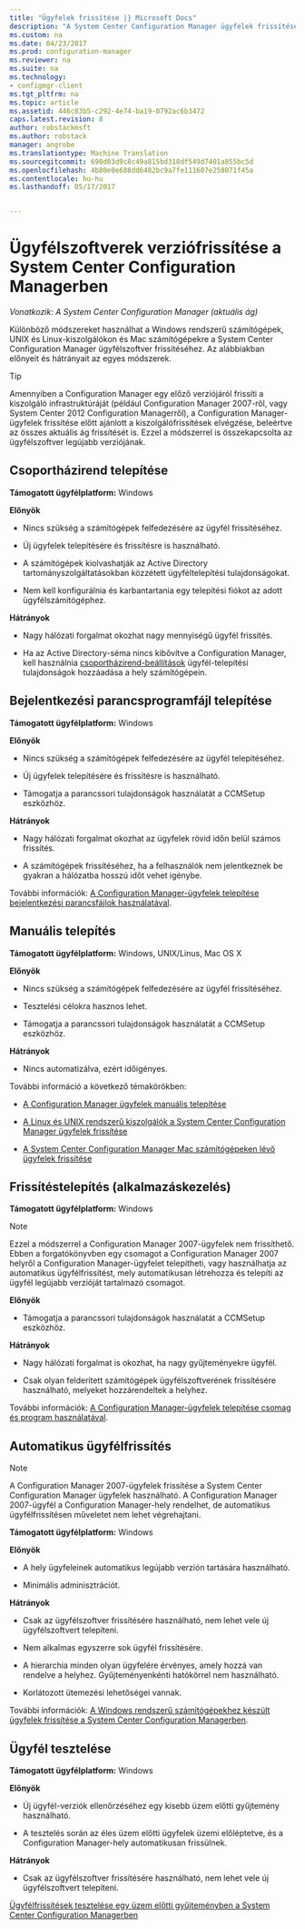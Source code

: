 ```yaml
---
title: "Ügyfelek frissítése |} Microsoft Docs"
description: "A System Center Configuration Manager ügyfelek frissítése adatainak beolvasása."
ms.custom: na
ms.date: 04/23/2017
ms.prod: configuration-manager
ms.reviewer: na
ms.suite: na
ms.technology:
- configmgr-client
ms.tgt_pltfrm: na
ms.topic: article
ms.assetid: 446c83b5-c292-4e74-ba19-0792ac6b3472
caps.latest.revision: 8
author: robstackmsft
ms.author: robstack
manager: angrobe
ms.translationtype: Machine Translation
ms.sourcegitcommit: 690d03d9c8c49a815bd318df549d7401a855bc5d
ms.openlocfilehash: 4b80e0e688dd6482bc9a7fe111607e258071f45a
ms.contentlocale: hu-hu
ms.lasthandoff: 05/17/2017


---
```

# <a name="upgrade-clients-in-system-center-configuration-manager"></a>Ügyfélszoftverek verziófrissítése a System Center Configuration Managerben

*Vonatkozik: A System Center Configuration Manager (aktuális ág)*

Különböző módszereket használhat a Windows rendszerű számítógépek, UNIX és Linux-kiszolgálókon és Mac számítógépekre a System Center Configuration Manager ügyfélszoftver frissítéséhez. Az alábbiakban előnyeit és hátrányait az egyes módszerek.  

> [!TIP]  
>  Amennyiben a Configuration Manager egy előző verziójáról frissíti a kiszolgáló infrastruktúráját \(például Configuration Manager 2007-ről, vagy System Center 2012 Configuration Managerről\), a Configuration Manager-ügyfelek frissítése előtt ajánlott a kiszolgálófrissítések elvégzése, beleértve az összes aktuális ág frissítését is. Ezzel a módszerrel is összekapcsolta az ügyfélszoftver legújabb verziójának.  

## <a name="group-policy-installation"></a>Csoportházirend telepítése  
 **Támogatott ügyfélplatform:** Windows  

 **Előnyök**  

-   Nincs szükség a számítógépek felfedezésére az ügyfél frissítéséhez.  

-   Új ügyfelek telepítésére és frissítésre is használható.  

-   A számítógépek kiolvashatják az Active Directory tartományszolgáltatásokban közzétett ügyféltelepítési tulajdonságokat.  

-   Nem kell konfigurálnia és karbantartania egy telepítési fiókot az adott ügyfélszámítógéphez.  

 **Hátrányok**  

-   Nagy hálózati forgalmat okozhat nagy mennyiségű ügyfél frissítés.  

-   Ha az Active Directory-séma nincs kibővítve a Configuration Manager, kell használnia [csoportházirend-beállítások](../../../../core/clients/deploy/deploy-clients-to-windows-computers.md#BKMK_ClientGP) ügyfél-telepítési tulajdonságok hozzáadása a hely számítógépein.  


## <a name="logon-script-installation"></a>Bejelentkezési parancsprogramfájl telepítése  
 **Támogatott ügyfélplatform:** Windows  

 **Előnyök**  

-   Nincs szükség a számítógépek felfedezésére az ügyfél telepítéséhez.  

-   Új ügyfelek telepítésére és frissítésre is használható.  

-   Támogatja a parancssori tulajdonságok használatát a CCMSetup eszközhöz.  

 **Hátrányok**  

-   Nagy hálózati forgalmat okozhat az ügyfelek rövid időn belül számos frissítés.  

-   A számítógépek frissítéséhez, ha a felhasználók nem jelentkeznek be gyakran a hálózatba hosszú időt vehet igénybe.  

 További információk: [A Configuration Manager-ügyfelek telepítése bejelentkezési parancsfájlok használatával](../../../../core/clients/deploy/deploy-clients-to-windows-computers.md#BKMK_ClientLogonScript).  

## <a name="manual-installation"></a>Manuális telepítés  
 **Támogatott ügyfélplatform:** Windows, UNIX/Linus, Mac OS X  

 **Előnyök**  

-   Nincs szükség a számítógépek felfedezésére az ügyfél frissítéséhez.  

-   Tesztelési célokra hasznos lehet.  

-   Támogatja a parancssori tulajdonságok használatát a CCMSetup eszközhöz.  

 **Hátrányok**  

-   Nincs automatizálva, ezért időigényes.  

 További információ a következő témakörökben:  

-   [A Configuration Manager ügyfelek manuális telepítése](../../../../core/clients/deploy/deploy-clients-to-windows-computers.md#BKMK_Manual)  

-   [A Linux és UNIX rendszerű kiszolgálók a System Center Configuration Manager ügyfelek frissítése](../../../../core/clients/manage/upgrade/upgrade-clients-for-linux-and-unix-servers.md)  

-   [A System Center Configuration Manager Mac számítógépeken lévő ügyfelek frissítése](../../../../core/clients/manage/upgrade/upgrade-clients-on-mac-computers.md)  

## <a name="upgrade-installation-application-management"></a>Frissítéstelepítés (alkalmazáskezelés)  
 **Támogatott ügyfélplatform:** Windows  

> [!NOTE]  
>  Ezzel a módszerrel a Configuration Manager 2007-ügyfelek nem frissíthető. Ebben a forgatókönyvben egy csomagot a Configuration Manager 2007 helyről a Configuration Manager-ügyfelet telepítheti, vagy használhatja az automatikus ügyfélfrissítést, mely automatikusan létrehozza és telepíti az ügyfél legújabb verzióját tartalmazó csomagot.  

 **Előnyök**  

-   Támogatja a parancssori tulajdonságok használatát a CCMSetup eszközhöz.  

 **Hátrányok**  

-   Nagy hálózati forgalmat is okozhat, ha nagy gyűjteményekre ügyfél.  

-   Csak olyan felderített számítógépek ügyfélszoftverének frissítésére használható, melyeket hozzárendeltek a helyhez.  

 További információk: [A Configuration Manager-ügyfelek telepítése csomag és program használatával](../../../../core/clients/deploy/deploy-clients-to-windows-computers.md#BKMK_ClientApp).  

## <a name="automatic-client-upgrade"></a>Automatikus ügyfélfrissítés  

> [!NOTE]  
>  A Configuration Manager 2007-ügyfelek frissítése a System Center Configuration Manager ügyfelek használható. A Configuration Manager 2007-ügyfél a Configuration Manager-hely rendelhet, de automatikus ügyfélfrissítésen műveletet nem lehet végrehajtani.  

 **Támogatott ügyfélplatform:** Windows  

 **Előnyök**  

-   A hely ügyfeleinek automatikus legújabb verzión tartására használható.  

-   Minimális adminisztrációt.  

 **Hátrányok**  

-   Csak az ügyfélszoftver frissítésére használható, nem lehet vele új ügyfélszoftvert telepíteni.  

-   Nem alkalmas egyszerre sok ügyfél frissítésére.  

-   A hierarchia minden olyan ügyfelére érvényes, amely hozzá van rendelve a helyhez. Gyűjteményenkénti hatókörrel nem használható.  

-   Korlátozott ütemezési lehetőségei vannak.  

 További információk: [A Windows rendszerű számítógépekhez készült ügyfelek frissítése a System Center Configuration Managerben](../../../../core/clients/manage/upgrade/upgrade-clients-for-windows-computers.md).  

## <a name="client-testing"></a>Ügyfél tesztelése  
 **Támogatott ügyfélplatform:** Windows  

 **Előnyök**  

-   Új ügyfél-verziók ellenőrzéséhez egy kisebb üzem előtti gyűjtemény használható.  

-   A tesztelés során az éles üzem előtti ügyfelek üzemi előléptetve, és a Configuration Manager-hely automatikusan frissülnek.  

 **Hátrányok**  

-   Csak az ügyfélszoftver frissítésére használható, nem lehet vele új ügyfélszoftvert telepíteni.  

 [Ügyfélfrissítések tesztelése egy üzem előtti gyűjteményben a System Center Configuration Managerben](../../../../core/clients/manage/upgrade/test-client-upgrades.md)  


